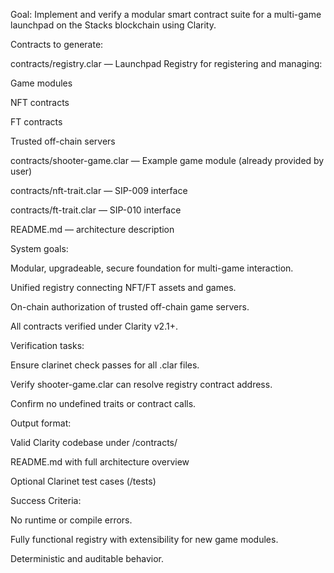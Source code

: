 Goal:
Implement and verify a modular smart contract suite for a multi-game launchpad on the Stacks blockchain using Clarity.

Contracts to generate:

contracts/registry.clar — Launchpad Registry for registering and managing:

Game modules

NFT contracts

FT contracts

Trusted off-chain servers

contracts/shooter-game.clar — Example game module (already provided by user)

contracts/nft-trait.clar — SIP-009 interface

contracts/ft-trait.clar — SIP-010 interface

README.md — architecture description

System goals:

Modular, upgradeable, secure foundation for multi-game interaction.

Unified registry connecting NFT/FT assets and games.

On-chain authorization of trusted off-chain game servers.

All contracts verified under Clarity v2.1+.

Verification tasks:

Ensure clarinet check passes for all .clar files.

Verify shooter-game.clar can resolve registry contract address.

Confirm no undefined traits or contract calls.

Output format:

Valid Clarity codebase under /contracts/

README.md with full architecture overview

Optional Clarinet test cases (/tests)

Success Criteria:

No runtime or compile errors.

Fully functional registry with extensibility for new game modules.

Deterministic and auditable behavior.


